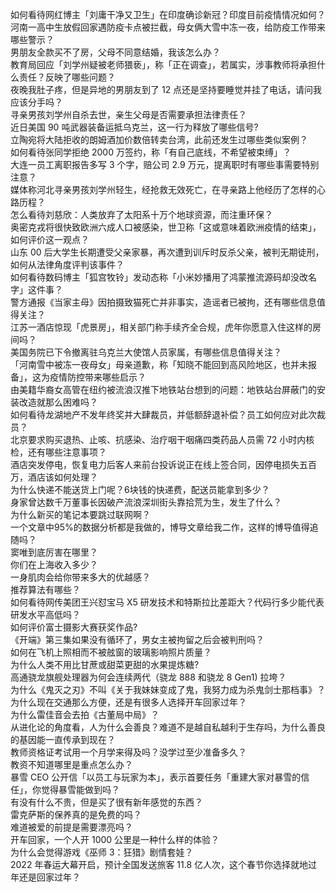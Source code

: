如何看待网红博主「刘庸干净又卫生」在印度确诊新冠？印度目前疫情情况如何？  
河南一高中生放假回家遇防疫卡点被拦截，母女俩大雪中冻一夜，给防疫工作带来哪些警示？  
男朋友全款买不了房，父母不同意结婚，我该怎么办？  
教育局回应「刘学州疑被老师猥亵」，称「正在调查」，若属实，涉事教师将承担什么责任？反映了哪些问题？  
夜晚我肚子疼，但是异地的男朋友到了 12 点还是坚持要睡觉并挂了电话，请问我应该分手吗？  
寻亲男孩刘学州自杀去世，亲生父母是否需要承担法律责任？  
近日美国 90 吨武器装备运抵乌克兰，这一行为释放了哪些信号?  
立陶宛将大陆拒收的朗姆酒加价数倍转卖台湾，此前还发生过哪些类似案例？  
如何看待张同学拒绝 2000 万签约，称「有自己底线，不希望被束缚」？  
大连一员工离职报告多写 3 个字，赔公司 2.9 万元，提离职时有哪些事需要特别注意？  
媒体称河北寻亲男孩刘学州轻生，经抢救无效死亡，在寻亲路上他经历了怎样的心路历程？  
怎么看待刘慈欣：人类放弃了太阳系十万个地球资源，而注重环保？  
奥密克戎将很快致欧洲六成人口被感染，世卫称「这或意味着欧洲疫情的结束」，如何评价这一观点？  
山东 00 后大学生长期遭受父亲家暴，再次遭到训斥时反杀父亲，被判无期徒刑，如何从法律角度评判该事件？  
如何看待数码博主「狐宫牧铃」发动态称「小米妙播用了鸿蒙推流源码却没改名字」这件事？  
警方通报《当家主母》因拍摄致猫死亡并非事实，造谣者已被拘，还有哪些信息值得关注？  
江苏一酒店惊现「虎景房」，相关部门称手续齐全合规，虎年你愿意入住这样的房间吗？  
美国务院已下令撤离驻乌克兰大使馆人员家属，有哪些信息值得关注？  
「河南雪中被冻一夜母女」母亲道歉，称「知晓不能回到高风险地区，也并未报备」，这为疫情防控带来哪些启示？  
由美籍华裔女高管在纽约被流浪汉推下地铁站台想到的问题：地铁站台屏蔽门的安装改造就那么困难吗？  
如何看待龙湖地产不发年终奖并大肆裁员，并低额辞退补偿？员工如何应对此次裁员？  
北京要求购买退热、止咳、抗感染、治疗咽干咽痛四类药品人员需 72 小时内核检，还有哪些注意事项？  
酒店突发停电，恢复电力后客人来前台投诉说正在线上签合同，因停电损失五百万，酒店该如何处理？  
为什么快递不能送货上门呢？6块钱的快递费，配送员能拿到多少？  
身家曾达数千万董事长因破产流浪深圳街头靠拾荒为生，发生了什么？  
为什么新买的笔记本要跳过联网啊？  
一个文章中95%的数据分析都是我做的，博导文章给我二作，这样的博导值得追随吗？  
窦唯到底厉害在哪里？  
你们在上海收入多少？  
一身肌肉会给你带来多大的优越感？  
推荐算法有哪些？  
如何看待网传美团王兴怼宝马 X5 研发技术和特斯拉比差距大？代码行多少能代表研发水平高低吗？  
如何评价富士摄影大赛获奖作品?  
《开端》第三集如果没有循环了，男女主被拘留之后会被判刑吗？  
如何在飞机上照相而不被舷窗的玻璃影响照片质量？  
为什么人类不用比甘蔗或甜菜更甜的水果提炼糖?  
高通骁龙旗舰处理器为何会连续两代（骁龙 888 和骁龙 8 Gen1) 拉垮？  
为什么《鬼灭之刃》不叫《关于我妹妹变成了鬼，我努力成为杀鬼剑士那档事》？  
为什么现在交通那么方便，还是有很多人选择开车回家过年？  
为什么雷佳音会去拍《古董局中局》？  
从进化论的角度看，人为什么会善良？难道不是越自私越利于生存吗，为什么善良的基因能一直传承到现在？  
教师资格证考试用一个月学来得及吗？没学过至少准备多久？  
教资不知道哪里是重点怎么办？  
暴雪 CEO 公开信「以员工与玩家为本」，表示首要任务「重建大家对暴雪的信任」，你觉得暴雪能做到吗？  
有没有什么不贵，但是买了很有新年感觉的东西？  
雷克萨斯的保养真的是免费的吗？  
难道被爱的前提是需要漂亮吗？  
开车回家，一个人开 1000 公里是一种什么样的体验？  
为什么会觉得游戏《巫师 3：狂猎》剧情套娃？  
2022 年春运大幕开启，预计全国发送旅客 11.8 亿人次，这个春节你选择就地过年还是回家过年？  
